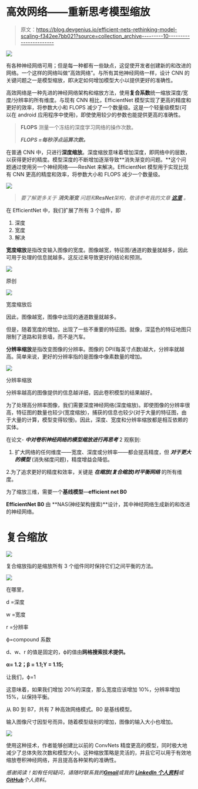 # 高效网络——重新思考模型缩放

> 原文：<https://blog.devgenius.io/efficient-nets-rethinking-model-scaling-f342ee7bb021?source=collection_archive---------10----------------------->

![](img/da96b1acded657e2b9286ff955d94635.png)

有各种神经网络可用；但是每一种都有一些缺点，这促使开发者创建新的和改进的网络。一个这样的网络叫做“高效网络”。与所有其他神经网络一样，设计 CNN 的关键问题之一是模型缩放，即决定如何增加模型大小以提供更好的准确性。

高效网络是一种先进的神经网络架构和缩放方法，使用**复合系数**统一缩放深度/宽度/分辨率的所有维度。与现有 CNN 相比，EfficientNet 模型实现了更高的精度和更好的效率，将参数大小和 FLOPS 减少了一个数量级。这是一个轻量级模型(可以在 android 应用程序中使用)，即使使用较少的参数也能提供更高的准确性。

> **FLOPS** 测量一个冻结的深度学习网络的操作次数。
> 
> ***FLOPS =每秒浮点运算次数。***

在普通 CNN 中，只进行**深度缩放**。深度缩放意味着增加深度，即网络中的层数，以获得更好的精度。模型深度的不断增加逐渐导致**消失渐变的问题。**这个问题通过使用另一个神经网络——ResNet 来解决。EfficientNet 模型用于实现比现有 CNN 更高的精度和效率，将参数大小和 FLOPS 减少一个数量级。

![](img/035957f058e02eaea8b892753efe0e9c.png)

> *要了解更多关于* ***消失渐变*** *问题和****ResNet****架构，敬请参考我的文章* [***这里***](/resnet50-6b42934db431) *。*

在 EfficientNet 中，我们扩展了所有 3 个组件，即

1.  深度
2.  宽度
3.  解决

**宽度缩放**是指改变输入图像的宽度。图像越宽，特征图/通道的数量就越多，因此可用于处理的信息就越多。这反过来导致更好的结论和预测。

![](img/5c4546d4b523da8184d7a9402538a63d.png)

原创

![](img/326f5bb79a8f90027a60457cc1af2522.png)

宽度缩放后

因此，图像越宽，图像中出现的通道数量就越多。

但是，随着宽度的增加，出现了一些不重要的特征图。就像，深蓝色的特征地图只限制了道路和背景墙，而不是汽车。

**分辨率缩放**是指改变图像的分辨率。图像的 DPI(每英寸点数)越大，分辨率就越高。简单来说，更好的分辨率指的是图像中像素数量的增加。

![](img/b8cb632bae23ee86431e057535173a47.png)

分辨率缩放

分辨率越高的图像提供的信息越详细，因此卷积模型的结果越好。

为了处理高分辨率图像，我们需要深度神经网络(深度缩放)。即使图像的分辨率很高，特征图的数量也较少(宽度缩放)，捕获的信息也较少(对于大量的特征图，由于大量的计算，模型变得较慢)。因此，深度、宽度和分辨率缩放都是相互依赖的实体。

在论文- ***中对卷积神经网络的模型缩放进行再思考*** 2 观察到:

1.  扩大网络的任何维度——宽度、深度或分辨率——都会提高精度，但 ***对于更大的模型*** (消失梯度问题)，精度增益会降低。

2.为了追求更好的精度和效率，关键是 ***在缩放(**复合缩放**)时平衡网络*** 的所有维度。

为了缩放三维，需要一个**基线模型**—**efficient net B0**

**EfficientNet B0** 由 **NAS(神经架构搜索)**设计，其中神经网络生成新的和改进的神经网络。

# 复合缩放

![](img/a1a5ddfb963d21c14e497372482f8d5d.png)

复合缩放指的是缩放所有 3 个组件同时保持它们之间平衡的方法。

![](img/3d83df954f35589b2c4f2ac41cbe8cb6.png)

在哪里，

d =深度

w =宽度

r =分辨率

ϕ=compound 系数

d、w、r 的值是固定的，ϕ的值由**网格搜索技术提供。**

**α= 1.2；β = 1.1;ϒ = 1.15;**

让我们，ϕ=1

这意味着，如果我们增加 20%的深度，那么宽度应该增加 10%，分辨率增加 15%，以保持平衡。

从 B0 到 B7，共有 7 种高效网络模式。B0 是基线模型。

输入图像尺寸因型号而异。随着模型级别的增加，图像的输入大小也增加。

![](img/596964427cf84269f6425e4ceabadf97.png)

使用这种技术，作者能够创建比以前的 ConvNets 精度更高的模型，同时极大地减少了总体失败次数和模型大小。这种缩放策略是灵活的，并且它可以用于有效地缩放卷积神经网络，并且提高各种架构的准确性。

*感谢阅读！如有任何疑问，请随时联系我的*[***Gmail***](http://aditi2507rastogi@gmail.com/)**或我的* [***LinkedIn 个人资料***](https://www.linkedin.com/in/aditi-rastogi-961789191/)**或*[***GitHub***](https://github.com/AditiRastogi250701)*个人资料。***